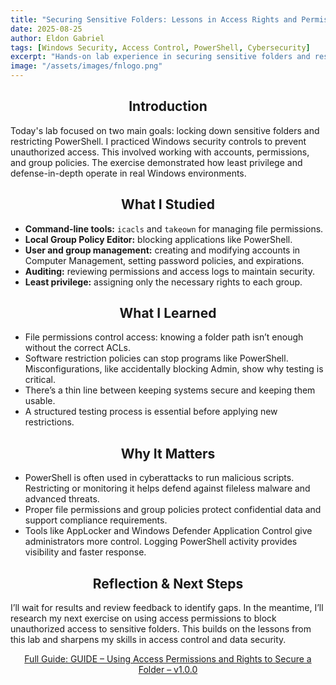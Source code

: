 ```yaml
---
title: "Securing Sensitive Folders: Lessons in Access Rights and Permissions"
date: 2025-08-25
author: Eldon Gabriel
tags: [Windows Security, Access Control, PowerShell, Cybersecurity]
excerpt: "Hands-on lab experience in securing sensitive folders and restricting PowerShell, applying least privilege and defense-in-depth strategies in Windows environments."
image: "/assets/images/fnlogo.png"
---
```


## <center>Introduction</center>

Today's lab focused on two main goals: locking down sensitive folders and restricting PowerShell. I practiced Windows security controls to prevent unauthorized access. This involved working with accounts, permissions, and group policies. The exercise demonstrated how least privilege and defense-in-depth operate in real Windows environments.

## <center>What I Studied</center>

- **Command-line tools:** `icacls` and `takeown` for managing file permissions.  
- **Local Group Policy Editor:** blocking applications like PowerShell.  
- **User and group management:** creating and modifying accounts in Computer Management, setting password policies, and expirations.  
- **Auditing:** reviewing permissions and access logs to maintain security.  
- **Least privilege:** assigning only the necessary rights to each group.  

## <center>What I Learned</center>

- File permissions control access: knowing a folder path isn’t enough without the correct ACLs.  
- Software restriction policies can stop programs like PowerShell. Misconfigurations, like accidentally blocking Admin, show why testing is critical.  
- There’s a thin line between keeping systems secure and keeping them usable.  
- A structured testing process is essential before applying new restrictions.  

## <center>Why It Matters</center>

- PowerShell is often used in cyberattacks to run malicious scripts. Restricting or monitoring it helps defend against fileless malware and advanced threats.  
- Proper file permissions and group policies protect confidential data and support compliance requirements.  
- Tools like AppLocker and Windows Defender Application Control give administrators more control. Logging PowerShell activity provides visibility and faster response.  

## <center>Reflection & Next Steps</center>

I’ll wait for results and review feedback to identify gaps. In the meantime, I’ll research my next exercise on using access permissions to block unauthorized access to sensitive folders. This builds on the lessons from this lab and sharpens my skills in access control and data security.

<p align="center">
  <a href="https://github.com/EldonGabriel/eldongabriel.github.io/blob/main/assets/guides/GUIDE%20%E2%80%93%20Using%20Access%20Permissions%20and%20Rights%20to%20Secure%20a%20Folder%20%E2%80%93%20v1.0.0.pdf" target="_blank">
    Full Guide: GUIDE – Using Access Permissions and Rights to Secure a Folder – v1.0.0
  </a>
</p>

